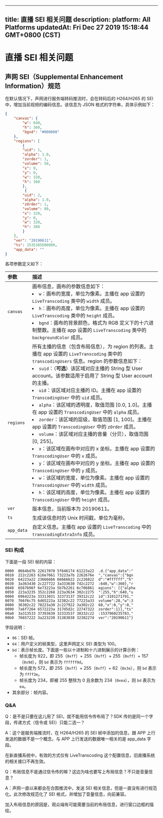 
---
title: 直播 SEI 相关问题 
description: 
platform: All Platforms
updatedAt: Fri Dec 27 2019 15:18:44 GMT+0800 (CST)
---
# 直播 SEI 相关问题 
## 声网 SEI（Supplemental Enhancement Information）规范

在默认情况下，声网进行服务端转码推流时，会在转码后的 H264/H265 的 SEI 中，增加当前视频的编码信息。该信息为 JSON 格式的字符串，具体示例如下：

```json
{
    "canvas": {        
        "w": 640,
        "h": 360,
        "bgnd": "#000000"
    },
    "regions": [
        {
        "uid": 1,
        "alpha": 1.0,
        "zorder": 1,
        "volume": 50, 
        "x": 0, 
        "y": 0,   
        "w": 320,
        "h": 360
        },
         {
        "uid": 2,
        "alpha": 1.0,
        "zOrder": 1,
        "volume": 89,
        "x": 320,
        "y": 0,   
        "w": 320,
        "h": 360
        }
    ],
    "ver": "20190611",
    "ts": 1535385600000,
    "app_data": ""
}
```

各项参数定义如下：

| 参数       | 描述                                                         |
| :--------- | :----------------------------------------------------------- |
| `canvas`   | 画布信息，画布的参数信息如下：<li>`w`：画布的宽度，单位为像素。主播在 app 设置的 `LiveTranscoding` 类中的 `width` 成员。</li><li>`h`：画布的高度，单位为像素。主播在 app 设置的 `LiveTranscoding` 类中的 `height` 成员。</li><li>`bgnd`：画布的背景颜色，格式为 RGB 定义下的十六进制整数。主播在 app 设置的 `LiveTranscoding` 类中的 `backgroundColor` 成员。</li> |
| `regions`  | 所有主播的信息（包含布局信息），为 region 的列表。主播在 app 设置的 `LiveTranscoding` 类中的 `transcodingUsers` 信息。region 的参数信息如下：<li>`suid`：（**可选**）该区域对应主播的 String 型 User account。该参数适用于启用了 String 型 User account 的主播。</li><li>`uid`：该区域对应主播的 ID。主播在 app 设置的 `TranscodingUser` 中的 `uid` 成员。</li><li>`alpha`：该区域的透明度，取值范围 [0.0, 1.0]。主播在 app 设置的 `TranscodingUser` 中的 `alpha` 成员。</li><li>`zorder`：该区域的层级，取值范围 [1, 100]。主播在 app 设置的 `TranscodingUser` 中的 `zOrder` 成员。</li><li>`volume`：该区域对应主播的音量（分贝），取值范围 [0, 255]。</li><li> `x`：该区域在画布中对应的 x 坐标。主播在 app 设置的 `TranscodingUser` 中的 `x` 成员。</li><li>`y`：该区域在画布中对应的 y 坐标。主播在 app 设置的 `TranscodingUser` 中的 `y` 成员。</li><li>`w`：该区域的宽度，单位为像素。主播在 app 设置的 `TranscodingUser` 中的 `width` 成员。</li><li>`h`：该区域的高度，单位为像素。主播在 app 设置的 `TranscodingUser` 中的 `height` 成员。</li> |
| `ver`      | 版本信息，当前版本为 20190611。                              |
| `ts`       | 生成该信息时的 Unix 时间戳，单位为毫秒。                     |
| `app_data` | 自定义信息。主播在 app 设置的 `LiveTranscoding` 中的 `transcodingExtraInfo` 成员。 |


### SEI 构成

下面是一段 SEI 帧的内容：

```
0000  0664bd7b 22617070 5f646174 61223a22  .d.{"app_data":"
0010  222c2263 616e7661 73223a7b 2262676e  ","canvas":{"bgn
0020  64223a22 23666666 66666622 2c226822  d":"#ffffff","h"
0030  3a363430 2c227722 3a333630 7d2c2272  :640,"w":360},"r
0040  6567696f 6e73223a 5b7b2261 6c706861  egions": [{"alpha
0050  223a3235 352c2268 223a3634 302c2275  ":255,"h":640,"u
0060  6964223a 33313031 32373137 39312c22  id":3101271791,"
0070  766f6c75 6d65223a 32382c22 77223a33  volume":28,"w":3
0080  36302c22 78223a30 2c227922 3a302c22  60,"x":0,"y":0,"
0090  7a6f7264 6572223a 317d5d2c 22747322  zorder":1}],"ts"
00a0  3a313533 37393630 32333537 38332c22  :1537960235783,"
00b0  76657222 3a223230 31383038 3238227d  ver":"20190611"}
```

字段说明：

* `06`：SEI 帧。
* `64`：用户定义的帧类型，这里声网定义 SEI 类型为 100。
* `bd`：表示帧长度。下面是一些以十进制和十六进制展示的计算示例：
	*  帧长度为 922，即 255（`0xff`）+ 255（`0xff`）+ 255（`0xff`）+ 157（`0x9d`），则 `bd` 表示为 `ffffff9d`。
	*  帧长度为 572，即 255（`0xff`）+ 255（`0xff`）+ 62（`0x3e`），则 `bd` 表示为 `ffff3e`。
	*  帧长度为 234，即被 255 整除为 0 且余数为 234（`0xea`），则 `bd` 表示为 `ea`。
* 其余部分：帧内容。

### Q&A

Q：是不是只要在这儿用了 SEI，就不能用信令传布局了？SDK 传的是同一个字段，传递方式（信令或 SEI）只能二选一？

A：这个是服务端推流时，在 H264/H265 的 SEI 帧中添加的信息，跟 APP 上行发送的数据不是一个概念。与 APP 上行发送的数据唯一相关的是 app_data 字段。

在新直播系统中，有效的方式仅有 LiveTranscoding 这个配置信息，旧直播系统的相关接口不再生效。

Q：布局信息不是通过信令传的嘛？这边为啥也要写上布局信息？不只是音量信息？ 

A：声网一直以来都会在合图推流中，发送 SEI 相关信息，但是一直没有进行规范化。此次修改规范化了 SEI 格式，并增加了音量信息，向前兼容。

加入布局信息的原因是，观众端有可能需要当前的布局信息，进行窗口边框的描绘。
